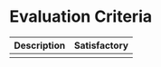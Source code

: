 # Evaluation Criteria
| Description | Satisfactory |
| ----------- | ------------ |
|             |              |
